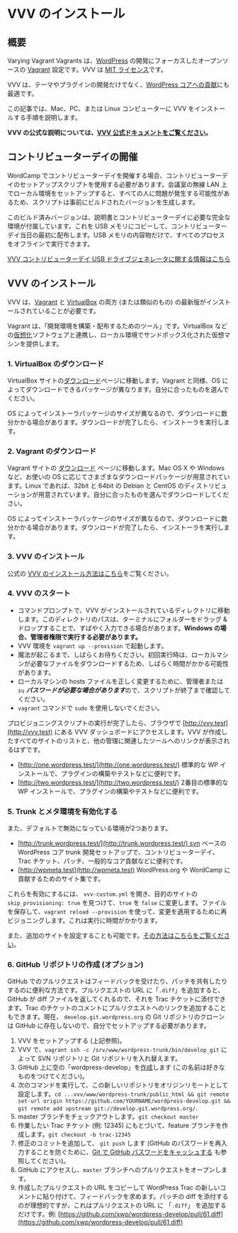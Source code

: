 <!--
# Installing VVV
-->

# VVV のインストール

<!--
## Overview
-->

## 概要

<!--
Varying Vagrant Vagrants is an open source [Vagrant](https://www.vagrantup.com) configuration focused on [WordPress](https://wordpress.org) development. VVV is [MIT Licensed](https://github.com/varying-vagrant-vagrants/vvv/blob/master/LICENSE).
-->

Varying Vagrant Vagrants は、[WordPress](https://wordpress.org) の開発にフォーカスしたオープンソースの [Vagrant](https://www.vagrantup.com) 設定です。VVV は [MIT ライセンス](https://github.com/varying-vagrant-vagrants/vvv/blob/master/LICENSE)です。

<!--
VVV is ideal for developing themes and plugins as well as for [contributing to WordPress core](https://make.wordpress.org/core/).
-->

VVV は、テーマやプラグインの開発だけでなく、[WordPress コアへの貢献](https://make.wordpress.org/core/)にも最適です。

<!--
This article will walk you through the steps to install VVV on your Mac, PC, or Linux computer.
-->

この記事では、Mac、PC、または Linux コンピューターに VVV をインストールする手順を説明します。

<!--
**For the official VVV instructions, [visit the official VVV documentation here](https://varyingvagrantvagrants.org/docs/en-US/installation/).**
-->

**VVV の公式な説明については、[VVV 公式ドキュメントをご覧ください](https://varyingvagrantvagrants.org/docs/en-US/installation/)。**

<!--
## Running a Contributor Day
-->

## コントリビューターデイの開催

<!--
If you’re running a contributor day for a WordCamp, you should use the contributor day set up script. Setting up a local environment over conference Wifi can cause problems for all, so the script generates a pre-built version.
-->

WordCamp でコントリビューターデイを開催する場合、コントリビューターデイのセットアップスクリプトを使用する必要があります。会議室の無線 LAN 上でローカル環境をセットアップすると、すべての人に問題が発生する可能性があるため、スクリプトは事前にビルドされたバージョンを生成します。

<!--
This pre-built version comes with instructions and a full environment needed for contributor day. These then get copied on to USB drives and handed out at the beginning on contributor day. The entire process can be performed offline using only the contents of the USB drive.
-->

このビルド済みバージョンは、説明書とコントリビューターデイに必要な完全な環境が付属しています。これを USB メモリにコピーして、コントリビューターデイ当日の最初に配布します。USB メモリの内容物だけで、すべてのプロセスをオフラインで実行できます。

<!--
[Click here for information about the VVV contributor day USB drive generator](https://github.com/Varying-Vagrant-Vagrants/CD-USB-Generator)
-->

[VVV コントリビューターデイ USB ドライブジェネレータに関する情報はこちら](https://github.com/Varying-Vagrant-Vagrants/CD-USB-Generator)

<!--
## Installing VVV
-->

## VVV のインストール

<!--
VVV requires recent versions of both [Vagrant](https://www.vagrantup.com/) and [VirtualBox](https://www.virtualbox.org/) (or similar) to be installed.
-->

VVV は、[Vagrant](https://www.vagrantup.com/) と [VirtualBox](https://www.virtualbox.org/) の両方 (または類似のもの) の最新版がインストールされていることが必要です。

<!--
Vagrant is a “tool for building and distributing development environments”. It works with [virtualization](https://en.wikipedia.org/wiki/X86_virtualization) software such as VirtualBox to provide a virtual machine sandboxed from your local environment.
-->

Vagrant は、「開発環境を構築・配布するためのツール」です。VirtualBox などの[仮想化](https://en.wikipedia.org/wiki/X86_virtualization)ソフトウェアと連携し、ローカル環境でサンドボックス化された仮想マシンを提供します。

<!--
### 1\. Downloading VirtualBox
-->

### 1\. VirtualBox のダウンロード

<!--
Navigate to the [Downloads](https://www.virtualbox.org/wiki/Downloads) page on the VirtualBox site. Just like with Vagrant, there are several different download packages available depending on your operating system. Choose the one that’s right for you.
-->

VirtualBox サイトの[ダウンロード](https://www.virtualbox.org/wiki/Downloads)ページに移動します。Vagrant と同様、OS によってダウンロードできるパッケージが異なります。自分に合ったものを選んでください。

<!--
Depending on your operating system, the installer package will vary in size, so it may take a few minutes to download. Once the download is completed, run the installer.
-->

OS によってインストーラパッケージのサイズが異なるので、ダウンロードに数分かかる場合があります。ダウンロードが完了したら、インストーラを実行します。

<!--
### 2\. Downloading Vagrant
-->

### 2\. Vagrant のダウンロード

<!--
Navigate to the [Downloads](https://www.vagrantup.com/downloads.html) page on the Vagrant site. There are a variety of download packages available depending on your operating system, whether that is Mac OS X or Windows. If you’re running Linux, packages are available for 32- and 64-bit Debian and CentOS distributions. Choose the one that’s right for you to download
-->

Vagrant サイトの [ダウンロード](https://www.vagrantup.com/downloads.html) ページに移動します。Mac OS X や Windows など、お使いの OS に応じてさまざまなダウンロードパッケージが用意されています。Linux であれば、32bit と 64bit の Debian と CentOS のディストリビューションが用意されています。自分に合ったものを選んでダウンロードしてください。

<!--
Depending on your operating system, the installer package will vary in size, so it may take a few minutes to download. Once the download is completed, run the installer.
-->

OS によってインストーラパッケージのサイズが異なるので、ダウンロードに数分かかる場合があります。ダウンロードが完了したら、インストーラを実行します。

<!--
### 3\. Grabbing VVV
-->

### 3\. VVV のインストール

<!--
The official [official instructions for installing VVV are here](https://varyingvagrantvagrants.org/docs/en-US/installation/).
-->

公式の [VVV のインストール方法はこちら](https://varyingvagrantvagrants.org/docs/en-US/installation/)をご覧ください。

<!--
### 4\. Start up VVV
-->

### 4\. VVV のスタート

<!--
*   In a command prompt, change to the directory VVV is installed to. You can sometimes drag and drop the folder on to the terminal as a fast way to type the path of the directory. **If you are on Windows this must be a ran with elevated administrator privileges**.
*   Start the VVV environment with `vagrant up --provision`
*   Be patient as the magic happens. This could take a while on the first run as your local machine downloads the required files.
*   Watch as the script ends, as an administrator or `su` ***password may be required*** to properly modify the hosts file on your local machine.
*   Do not use `sudo` with the `vagrant` command.
-->

* コマンドプロンプトで、VVV がインストールされているディレクトリに移動します。このディレクトリのパスは、ターミナルにフォルダーをドラッグ & ドロップすることで、すばやく入力できる場合があります。**Windows の場合、管理者権限で実行する必要があります。**
* VVV 環境を `vagrant up --provision` で起動します。
* 魔法が起こるまで、しばらくお待ちください。初回実行時は、ローカルマシンが必要なファイルをダウンロードするため、しばらく時間がかかる可能性があります。
* ローカルマシンの hosts ファイルを正しく変更するために、管理者または `su` ***パスワードが必要な場合があります***ので、スクリプトが終了まで確認してください。
* `vagrant` コマンドで `sudo` を使用しないでください。

<!--
Once the provisioning script has run its course, visit the VVV dashboard at  [http://vvv.test](http://vvv.test) in your browser. You should see a listing of all the sites VVV created, as well as links to other administration-related tools:
-->

プロビジョニングスクリプトの実行が完了したら、ブラウザで [http://vvv.test](http://vvv.test) にある VVV ダッシュボードにアクセスします。VVV が作成したすべてのサイトのリストと、他の管理に関連したツールへのリンクが表示されるはずです。

<!--
*   [http://one.wordpress.test/](http://one.wordpress.test/) A standard WP install, useful for building plugins, testing things, etc.
*   [http://two.wordpress.test/](http://two.wordpress.test/) A second standard WP install, useful for building plugins, testing things, etc.
-->

* [http://one.wordpress.test/](http://one.wordpress.test/) 標準的な WP インストールで、プラグインの構築やテストなどに便利です。
* [http://two.wordpress.test/](http://two.wordpress.test/) 2番目の標準的な WP インストールで、プラグインの構築やテストなどに便利です。

<!--
### 5\. Enabling Trunk and The Meta Environment
-->

### 5\. Trunk とメタ環境を有効化する

<!--
There are also 2 environments that are disabled by default:
-->

また、デフォルトで無効になっている環境が2つあります。

<!--
*   [http://trunk.wordpress.test/](http://trunk.wordpress.test/) An svn-based WordPress Core trunk dev setup, useful for contributor days, Trac tickets, patches, general core contributing, etc.
*   [http://wpmeta.test](http://wpmeta.test) A collection of sites for contributing to WordPress.org and WordCamps
-->

*   [http://trunk.wordpress.test/](http://trunk.wordpress.test/) svn ベースの WordPress コア trunk 開発セットアップで、コントリビューターデイ、Trac チケット、パッチ、一般的なコア貢献などに便利です。
*   [http://wpmeta.test](http://wpmeta.test) WordPress.org や WordCamp に貢献するためのサイト集です。

<!--
To enable these, open `vvv-custom.yml`, find `skip_provisioning: true` for the desired site, and change `true` to `false`. Save the file and reprovision to apply changes using `vagrant reload --provision`. This will take some time to run.
-->

これらを有効にするには、 `vvv-custom.yml` を開き、目的のサイトの `skip_provisioning: true` を見つけて、`true` を `false` に変更します。ファイルを保存して、`vagrant reload --provision` を使って、変更を適用するために再ビジョニングします。これは実行に時間がかかります。

<!--
You can also setup additional sites, [to learn how to do that click here](https://varyingvagrantvagrants.org/docs/en-US/adding-a-new-site/).
-->

また、追加のサイトを設定することも可能です。[その方法はこちらをご覧ください](https://varyingvagrantvagrants.org/docs/en-US/adding-a-new-site/)。

<!--
### 6\. Create a GitHub Repo (optional)
-->

### 6\. GitHub リポジトリの作成 (オプション)

<!--
Pull requests on GitHub provide a convenient way to receive feedback and also to share the patch for your contributions. You can add “`.diff`” to any pull request URL and GitHub will return a diff file which you can then attach to a Trac ticket. You can also just add a link to the pull request in a Trac ticket comment. There is currently no Git repo clone for `develop.git.wordpress.org` located on GitHub, so you have to set this up yourself:
-->

GitHub でのプルリクエストはフィードバックを受けたり、パッチを共有したりするのに便利な方法です。プルリクエストの URL に「`.diff`」を追加すると、GitHub が diff ファイルを返してくれるので、それを Trac チケットに添付できます。Trac のチケットのコメントにプルリクエストへのリンクを追加することもできます。現在、 `develop.git.wordpress.org` の Git リポジトリのクローンは GitHub に存在しないので、自分でセットアップする必要があります。

<!--
1.  Have VVV set up (above).
2.  Swap out your SVN repo with a Git one in VVV via: `vagrant ssh -c /srv/www/wordpress-trunk/bin/develop_git`
3.  [Create](https://github.com/new) an empty “wordpress-develop” on GitHub (you can name this however you like).
4.  Run these commands to set this new repo as your origin remote: `cd ...vvv/www/wordpress-trunk/public_html && git remote set-url origin https://github.com/YOURNAME/wordpress-develop.git && git remote add upstream git://develop.git.wordpress.org/`
5.  Check out the master branch: `git checkout master`
6.  Create a feature branch based on the Trac ticket (e.g. 12345) you want to work on: `git checkout -b trac-12345`
7.  Add commits for your fixes and `git push` (see also [Caching your GitHub password in Git](https://help.github.com/articles/caching-your-github-password-in-git/) to prevent having to re-enter your GitHub password each time).
8.  Go to GitHub and open a pull request to your `master` branch.
9.  With the newly-created pull request in hand, copy the URL and paste it into a new comment on WordPress Trac and solicit for feedback. Ideally you should also attach a diff of your patch, and again you can do this just by adding “`.diff`” to any pull request URL, for example: [https://github.com/xwp/wordpress-develop/pull/61.diff](https://github.com/xwp/wordpress-develop/pull/61.diff)
-->

1.  VVV をセットアップする (上記参照)。
2.  VVV で、`vagrant ssh -c /srv/www/wordpress-trunk/bin/develop_git` によって SVN リポジトリと Git リポジトリを入れ替えます。
3.  GitHub 上に空の「wordpress-develop」を[作成](https://github.com/new)します (この名前は好きなものをつけてください)。
4.  次のコマンドを実行して、この新しいリポジトリをオリジンリモートとして設定します。`cd ...vvv/www/wordpress-trunk/public_html && git remote set-url origin https://github.com/YOURNAME/wordpress-develop.git && git remote add upstream git://develop.git.wordpress.org/`.
5.  master ブランチをチェックアウトします。`git checkout master`
6.  作業したい Trac チケット (例: 12345) にもとづいて、feature ブランチを作成します。`git checkout -b trac-12345`
7.  修正のコミットを追加して、 `git push` します (GitHub のパスワードを再入力することを防ぐために、[Git で GitHub パスワードをキャッシュする](https://help.github.com/articles/caching-your-github-password-in-git/) も参照してください)。
8.  GitHub にアクセスし、`master` ブランチへのプルリクエストをオープンします。
9.  作成したプルリクエストの URL をコピーして WordPress Trac の新しいコメントに貼り付けて、フィードバックを求めます。パッチの diff を添付するのが理想的ですが、これはプルリクエストの URL に 「`.diff`」 を追加するだけです。例: [https://github.com/xwp/wordpress-develop/pull/61.diff](https://github.com/xwp/wordpress-develop/pull/61.diff)
